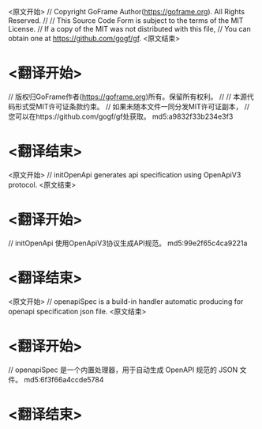 
<原文开始>
// Copyright GoFrame Author(https://goframe.org). All Rights Reserved.
//
// This Source Code Form is subject to the terms of the MIT License.
// If a copy of the MIT was not distributed with this file,
// You can obtain one at https://github.com/gogf/gf.
<原文结束>

# <翻译开始>
// 版权归GoFrame作者(https://goframe.org)所有。保留所有权利。
//
// 本源代码形式受MIT许可证条款约束。
// 如果未随本文件一同分发MIT许可证副本，
// 您可以在https://github.com/gogf/gf处获取。 md5:a9832f33b234e3f3
# <翻译结束>


<原文开始>
// initOpenApi generates api specification using OpenApiV3 protocol.
<原文结束>

# <翻译开始>
// initOpenApi 使用OpenApiV3协议生成API规范。 md5:99e2f65c4ca9221a
# <翻译结束>


<原文开始>
// openapiSpec is a build-in handler automatic producing for openapi specification json file.
<原文结束>

# <翻译开始>
// openapiSpec 是一个内置处理器，用于自动生成 OpenAPI 规范的 JSON 文件。 md5:6f3f66a4ccde5784
# <翻译结束>

